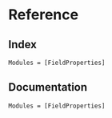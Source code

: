 # Reference

## Index
```@index
Modules = [FieldProperties]
```

## Documentation

```@autodocs
Modules = [FieldProperties]
```
